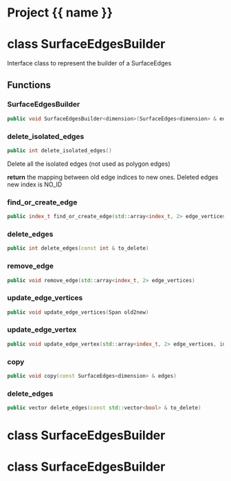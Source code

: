 <script setup>
import {useRoute} from 'vitepress'
const {path} = useRoute()
const tokens = path.split('/')
const words = tokens[2].split('-');
for (let i = 0; i < words.length; i++) {
    words[i] = words[i].charAt(0).toUpperCase() + words[i].slice(1);
    words[i] = words[i].replace('geode', 'Geode')
}
const name = words.join('-');
</script>
# Project {{ name }}

# class SurfaceEdgesBuilder


 Interface class to represent the builder of a SurfaceEdges



## Functions

### SurfaceEdgesBuilder

```cpp
public void SurfaceEdgesBuilder<dimension>(SurfaceEdges<dimension> & edges)
```


### delete_isolated_edges

```cpp
public int delete_isolated_edges()
```


 Delete all the isolated edges (not used as polygon edges)

**return** the mapping between old edge indices to new ones. Deleted edges new index is NO_ID

### find_or_create_edge

```cpp
public index_t find_or_create_edge(std::array<index_t, 2> edge_vertices)
```


### delete_edges

```cpp
public int delete_edges(const int & to_delete)
```

### remove_edge

```cpp
public void remove_edge(std::array<index_t, 2> edge_vertices)
```


### update_edge_vertices

```cpp
public void update_edge_vertices(Span old2new)
```


### update_edge_vertex

```cpp
public void update_edge_vertex(std::array<index_t, 2> edge_vertices, index_t edge_vertex_id, index_t new_vertex_id)
```


### copy

```cpp
public void copy(const SurfaceEdges<dimension> & edges)
```


### delete_edges

```cpp
public vector delete_edges(const std::vector<bool> & to_delete)
```




# class SurfaceEdgesBuilder


# class SurfaceEdgesBuilder


